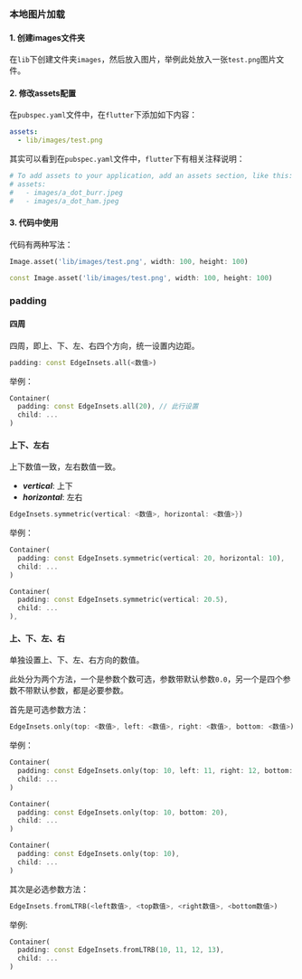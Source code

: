 ### 本地图片加载

#### 1. 创建images文件夹

在`lib`下创建文件夹`images`，然后放入图片，举例此处放入一张`test.png`图片文件。

#### 2. 修改assets配置

在`pubspec.yaml`文件中，在`flutter`下添加如下内容：

```yaml
assets:
  - lib/images/test.png
```

其实可以看到在`pubspec.yaml`文件中，`flutter`下有相关注释说明：

```yaml
# To add assets to your application, add an assets section, like this:
# assets:
#   - images/a_dot_burr.jpeg
#   - images/a_dot_ham.jpeg
```

#### 3. 代码中使用

代码有两种写法：

```dart
Image.asset('lib/images/test.png', width: 100, height: 100)

const Image.asset('lib/images/test.png', width: 100, height: 100)
```



### padding

#### 四周

四周，即上、下、左、右四个方向，统一设置内边距。

```dart
padding: const EdgeInsets.all(<数值>)
```

举例：

```dart
Container(
  padding: const EdgeInsets.all(20), // 此行设置
  child: ...
)
```



#### 上下、左右

上下数值一致，左右数值一致。

* ***vertical***: 上下
* ***horizontal***: 左右

```dart
EdgeInsets.symmetric(vertical: <数值>, horizontal: <数值>})
```

举例：

```dart
Container(
  padding: const EdgeInsets.symmetric(vertical: 20, horizontal: 10),
  child: ...
)
```

```dart
Container(
  padding: const EdgeInsets.symmetric(vertical: 20.5),
  child: ...
),
```



#### 上、下、左、右

单独设置上、下、左、右方向的数值。

此处分为两个方法，一个是参数个数可选，参数带默认参数`0.0`，另一个是四个参数不带默认参数，都是必要参数。

首先是可选参数方法：

```dart
EdgeInsets.only(top: <数值>, left: <数值>, right: <数值>, bottom: <数值>)
```

举例：

```dart
Container(
  padding: const EdgeInsets.only(top: 10, left: 11, right: 12, bottom: 20),
  child: ...
)
```

```dart
Container(
  padding: const EdgeInsets.only(top: 10, bottom: 20),
  child: ...
)
```

```dart
Container(
  padding: const EdgeInsets.only(top: 10),
  child: ...
)
```

其次是必选参数方法：

```dart
EdgeInsets.fromLTRB(<left数值>, <top数值>, <right数值>, <bottom数值>)
```

举例:

```dart
Container(
  padding: const EdgeInsets.fromLTRB(10, 11, 12, 13),
  child: ...
)
```

